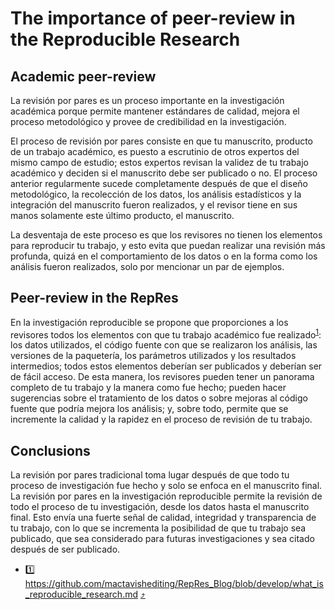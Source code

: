 # The importance of peer-review in the Reproducible Research

## Academic peer-review

La revisión por pares es un proceso importante en la investigación académica porque permite mantener
estándares de calidad, mejora el proceso metodológico y provee de credibilidad en la investigación.

El proceso de revisión por pares consiste en que tu manuscrito, producto de un trabajo académico, es
puesto a escrutinio de otros expertos del mismo campo de estudio; estos expertos revisan la validez
de tu trabajo académico y deciden si el manuscrito debe ser publicado o no. El proceso anterior
regularmente sucede completamente después de que el diseño metodológico, la recolección de los
datos, los análisis estadísticos y la integración del manuscrito fueron realizados, y el revisor
tiene en sus manos solamente este último producto, el manuscrito.

La desventaja de este proceso es que los revisores no tienen los elementos para reproducir tu
trabajo, y esto evita que puedan realizar una revisión más profunda, quizá en el comportamiento de
los datos o en la forma como los análisis fueron realizados, solo por mencionar un par de ejemplos.

## Peer-review in the RepRes

En la investigación reproducible se propone que proporciones a los revisores todos los elementos con
que tu trabajo académico fue realizado<sup id = "1">[1](#rep-res)</sup>: los datos utilizados, el
código fuente con que se realizaron los análisis, las versiones de la paquetería, los parámetros
utilizados y los resultados intermedios; todos estos elementos deberían ser publicados y deberían
ser de fácil acceso. De esta manera, los revisores pueden tener un panorama completo de tu trabajo y
la manera como fue hecho; pueden hacer sugerencias sobre el tratamiento de los datos o sobre mejoras
al código fuente que podría mejora los análisis; y, sobre todo, permite que se incremente la calidad
y la rapidez en el proceso de revisión de tu trabajo.

## Conclusions

La revisión por pares tradicional toma lugar después de que todo tu proceso de investigación fue
hecho y solo se enfoca en el manuscrito final. La revisión por pares en la investigación
reproducible permite la revisión de todo el proceso de tu investigación, desde los datos hasta el
manuscrito final. Esto envía una fuerte señal de calidad, integridad y transparencia de tu trabajo,
con lo que se incrementa la posibilidad de que tu trabajo sea publicado, que sea considerado para
futuras investigaciones y sea citado después de ser publicado.

- <a name="rep-res">1️⃣</a> https://github.com/mactavishediting/RepRes_Blog/blob/develop/what_is_reproducible_research.md [⤴️](#1)